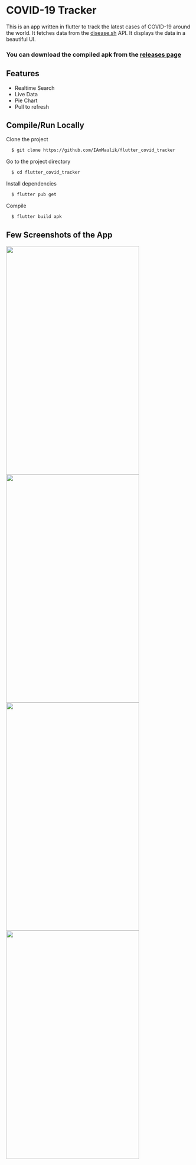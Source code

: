 # COVID-19 Tracker

This is an app written in flutter to track the latest cases of COVID-19 around the world. It fetches data from the [disease.sh](https://disease.sh) API.
It displays the data in a beautiful UI.

### You can download the compiled apk from the [releases page](https://github.com/IAmMaulik/flutter_covid_tracker/releases)

## Features

- Realtime Search
- Live Data
- Pie Chart
- Pull to refresh

## Compile/Run Locally

Clone the project

```bash
  $ git clone https://github.com/IAmMaulik/flutter_covid_tracker
```

Go to the project directory

```bash
  $ cd flutter_covid_tracker
```

Install dependencies

```bash
  $ flutter pub get
```

Compile

```bash
  $ flutter build apk
```

## Few Screenshots of the App

<img width=360 height=618 src="https://i.ibb.co/0B5pLhd/ss1.png" />
<img width=360 height=618 src="https://i.ibb.co/X75K3pW/ss2.png" />
<img width=360 height=618 src="https://i.ibb.co/1b39G9N/search1.png" />
<img width=360 height=618 src="https://i.ibb.co/vxTcj1x/search2.png" />


